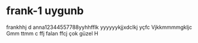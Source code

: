 # frank-1 uygunb
frankhhj  d
anna12344557788yyhhfflk
yyyyyykjjxdclkj
yçfc
Vjkkmmmmgkljc 
Gmm
ttmm c ffj
  falan 
  ffcj
çok güzel 
H
